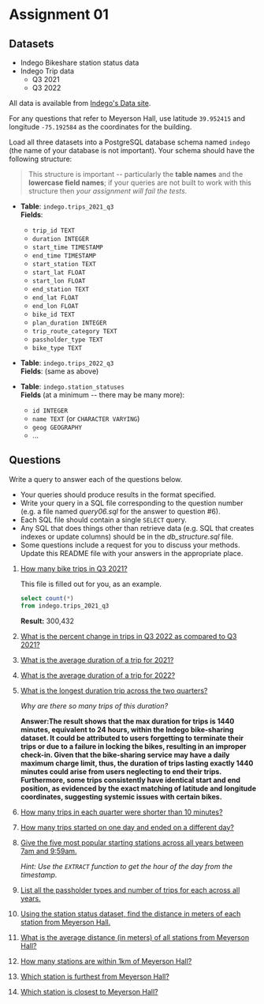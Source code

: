 # Assignment 01

## Datasets

* Indego Bikeshare station status data
* Indego Trip data
  - Q3 2021
  - Q3 2022

All data is available from [Indego's Data site](https://www.rideindego.com/about/data/).

For any questions that refer to Meyerson Hall, use latitude `39.952415` and longitude `-75.192584` as the coordinates for the building.

Load all three datasets into a PostgreSQL database schema named `indego` (the name of your database is not important). Your schema should have the following structure:

> This structure is important -- particularly the **table names** and the **lowercase field names**; if your queries are not built to work with this structure then _your assignment will fail the tests_.

* **Table**: `indego.trips_2021_q3`  
  **Fields**:
    * `trip_id TEXT`
    * `duration INTEGER`
    * `start_time TIMESTAMP`
    * `end_time TIMESTAMP`
    * `start_station TEXT`
    * `start_lat FLOAT`
    * `start_lon FLOAT`
    * `end_station TEXT`
    * `end_lat FLOAT`
    * `end_lon FLOAT`
    * `bike_id TEXT`
    * `plan_duration INTEGER`
    * `trip_route_category TEXT`
    * `passholder_type TEXT`
    * `bike_type TEXT`

* **Table**: `indego.trips_2022_q3`  
  **Fields**: (same as above)

* **Table**: `indego.station_statuses`  
  **Fields** (at a minimum -- there may be many more):
    * `id INTEGER`
    * `name TEXT` (or `CHARACTER VARYING`)
    * `geog GEOGRAPHY`
    * ...

## Questions

Write a query to answer each of the questions below.
* Your queries should produce results in the format specified.
* Write your query in a SQL file corresponding to the question number (e.g. a file named _query06.sql_ for the answer to question #6).
* Each SQL file should contain a single `SELECT` query.
* Any SQL that does things other than retrieve data (e.g. SQL that creates indexes or update columns) should be in the _db_structure.sql_ file.
* Some questions include a request for you to discuss your methods. Update this README file with your answers in the appropriate place.


1. [How many bike trips in Q3 2021?](query01.sql)

    This file is filled out for you, as an example.

    ```SQL
    select count(*)
    from indego.trips_2021_q3
    ```

    **Result:** 300,432

2. [What is the percent change in trips in Q3 2022 as compared to Q3 2021?](query02.sql)

3. [What is the average duration of a trip for 2021?](query03.sql)

4. [What is the average duration of a trip for 2022?](query04.sql)

5. [What is the longest duration trip across the two quarters?](query05.sql)

    _Why are there so many trips of this duration?_

    **Answer:The result shows that the max duration for trips is 1440 minutes, equivalent to 24 hours, within the Indego bike-sharing dataset. It could be attributed to users forgetting to terminate their trips or due to a failure in locking the bikes, resulting in an improper check-in. Given that the bike-sharing service may have a daily maximum charge limit, thus, the duration of trips lasting exactly 1440 minutes could arise from users neglecting to end their trips. Furthermore, some trips consistently have identical start and end position, as evidenced by the exact matching of latitude and longitude coordinates, suggesting systemic issues with certain bikes.**

6. [How many trips in each quarter were shorter than 10 minutes?](query06.sql)

7. [How many trips started on one day and ended on a different day?](query07.sql)

8. [Give the five most popular starting stations across all years between 7am and 9:59am.](query08.sql)

    _Hint: Use the `EXTRACT` function to get the hour of the day from the timestamp._

9. [List all the passholder types and number of trips for each across all years.](query09.sql)

10. [Using the station status dataset, find the distance in meters of each station from Meyerson Hall.](query10.sql)

11. [What is the average distance (in meters) of all stations from Meyerson Hall?](query11.sql)

12. [How many stations are within 1km of Meyerson Hall?](query12.sql)

13. [Which station is furthest from Meyerson Hall?](query13.sql)

14. [Which station is closest to Meyerson Hall?](query14.sql)
